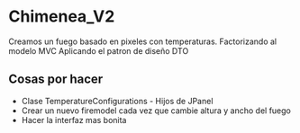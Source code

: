 # Chimenea_V2
Creamos un fuego basado en pixeles con temperaturas.
Factorizando al modelo MVC
Aplicando el patron de diseño DTO

## Cosas por hacer

- Clase TemperatureConfigurations - Hijos de JPanel
- Crear un nuevo firemodel cada vez que cambie altura y ancho del fuego
- Hacer la interfaz mas bonita
